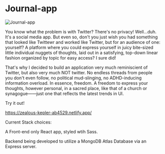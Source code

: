 # Journal-app

![Journal-app](https://user-images.githubusercontent.com/40988748/139893834-aff39207-d0f7-4a45-aee9-9142cf880bb1.gif)

You know what the problem is with Twitter? There's no privacy! Well...duh. It's a social media app. But even so, don't you just wish you had something that looked like Twittewr and worked like Twitter, but for an audience of one: yourself? A platform where you could express yourself in juicy bite-sized little individual nuggets of thoughts, laid out in a satisfying, top-down linear fashion organized by topic for easy access? I sure did! 

That's why I decided to build an application very much reminiscient of Twitter, but also very much NOT twitter. No endless threads from people you don't even follow, no political mud-slinging, no ADHD-inducing information overload. In essence, freedom. A freedom to express your thoughts, however personal, in a sacred place, like that of a church or synagogue——just one that reflects the latest trends in UI.

Try it out! 

https://zealous-kepler-ab4529.netlify.app/

Current Stack choices:

A Front-end only React app, styled wtih Sass.

Backend being developed to utilize a MongoDB Atlas Database via an Express server.
